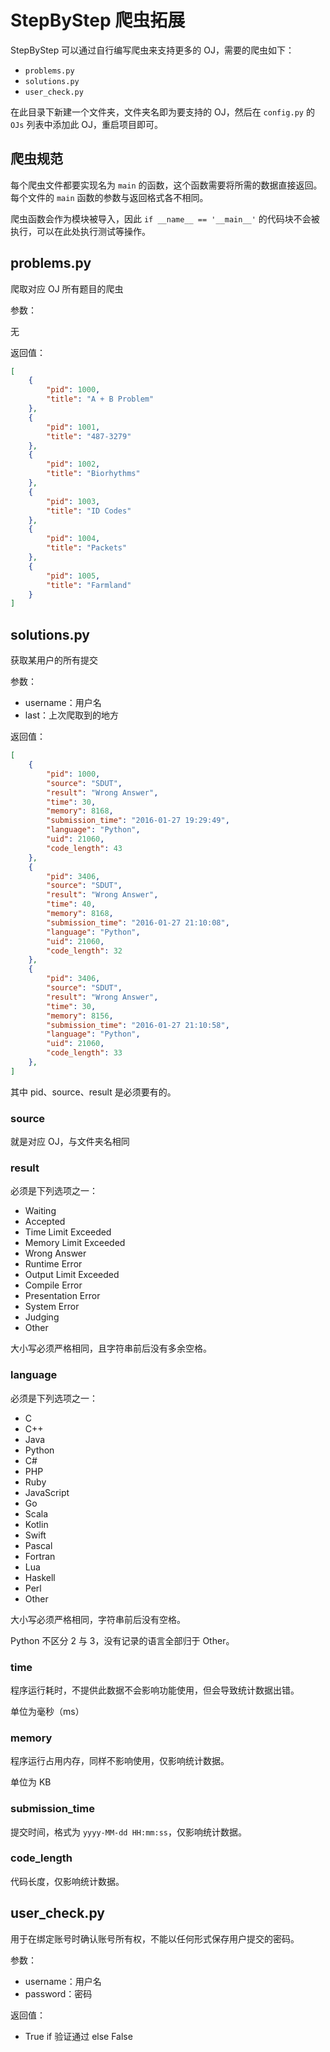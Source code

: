 # StepByStep 爬虫拓展

StepByStep 可以通过自行编写爬虫来支持更多的 OJ，需要的爬虫如下：

- `problems.py`
- `solutions.py`
- `user_check.py`

在此目录下新建一个文件夹，文件夹名即为要支持的 OJ，然后在 `config.py` 的 `OJs` 列表中添加此 OJ，重启项目即可。

## 爬虫规范

每个爬虫文件都要实现名为 `main` 的函数，这个函数需要将所需的数据直接返回。每个文件的 `main` 函数的参数与返回格式各不相同。

爬虫函数会作为模块被导入，因此 `if __name__ == '__main__'` 的代码块不会被执行，可以在此处执行测试等操作。

## problems.py

爬取对应 OJ 所有题目的爬虫

参数：

无

返回值：

```json
[
    {
        "pid": 1000,
        "title": "A + B Problem"
    },
    {
        "pid": 1001,
        "title": "487-3279"
    },
    {
        "pid": 1002,
        "title": "Biorhythms"
    },
    {
        "pid": 1003,
        "title": "ID Codes"
    },
    {
        "pid": 1004,
        "title": "Packets"
    },
    {
        "pid": 1005,
        "title": "Farmland"
    }
]
```

## solutions.py

获取某用户的所有提交

参数：

- username：用户名
- last：上次爬取到的地方

返回值：

```json
[
    {
        "pid": 1000,
        "source": "SDUT",
        "result": "Wrong Answer",
        "time": 30,
        "memory": 8168,
        "submission_time": "2016-01-27 19:29:49",
        "language": "Python",
        "uid": 21060,
        "code_length": 43
    },
    {
        "pid": 3406,
        "source": "SDUT",
        "result": "Wrong Answer",
        "time": 40,
        "memory": 8168,
        "submission_time": "2016-01-27 21:10:08",
        "language": "Python",
        "uid": 21060,
        "code_length": 32
    },
    {
        "pid": 3406,
        "source": "SDUT",
        "result": "Wrong Answer",
        "time": 30,
        "memory": 8156,
        "submission_time": "2016-01-27 21:10:58",
        "language": "Python",
        "uid": 21060,
        "code_length": 33
    },
]
```

其中 pid、source、result 是必须要有的。

### source

就是对应 OJ，与文件夹名相同

### result

必须是下列选项之一：

- Waiting
- Accepted
- Time Limit Exceeded
- Memory Limit Exceeded
- Wrong Answer
- Runtime Error
- Output Limit Exceeded
- Compile Error
- Presentation Error
- System Error
- Judging
- Other

大小写必须严格相同，且字符串前后没有多余空格。

### language

必须是下列选项之一：

- C
- C++
- Java
- Python
- C#
- PHP
- Ruby
- JavaScript
- Go
- Scala
- Kotlin
- Swift
- Pascal
- Fortran
- Lua
- Haskell
- Perl
- Other

大小写必须严格相同，字符串前后没有空格。

Python 不区分 2 与 3，没有记录的语言全部归于 Other。

### time

程序运行耗时，不提供此数据不会影响功能使用，但会导致统计数据出错。

单位为毫秒（ms）

### memory

程序运行占用内存，同样不影响使用，仅影响统计数据。

单位为 KB

### submission_time

提交时间，格式为 `yyyy-MM-dd HH:mm:ss`，仅影响统计数据。

### code_length

代码长度，仅影响统计数据。

## user_check.py

用于在绑定账号时确认账号所有权，不能以任何形式保存用户提交的密码。

参数：

- username：用户名
- password：密码

返回值：

- True if 验证通过 else False